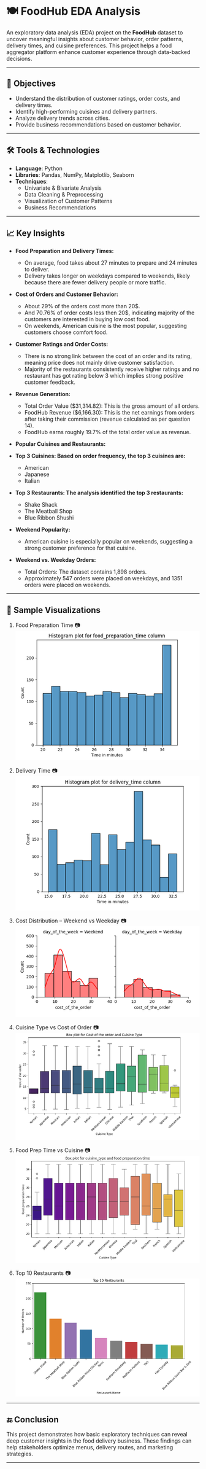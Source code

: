 # 🍽️ FoodHub EDA Analysis

An exploratory data analysis (EDA) project on the **FoodHub** dataset to uncover meaningful insights about customer behavior, order patterns, delivery times, and cuisine preferences. This project helps a food aggregator platform enhance customer experience through data-backed decisions.

---

## 📌 Objectives

- Understand the distribution of customer ratings, order costs, and delivery times.
- Identify high-performing cuisines and delivery partners.
- Analyze delivery trends across cities.
- Provide business recommendations based on customer behavior.

---

## 🛠️ Tools & Technologies

- **Language**: Python
- **Libraries**: Pandas, NumPy, Matplotlib, Seaborn
- **Techniques**:
  - Univariate & Bivariate Analysis
  - Data Cleaning & Preprocessing
  - Visualization of Customer Patterns
  - Business Recommendations

---

## 📈 Key Insights

- **Food Preparation and Delivery Times:**
  - On average, food takes about 27 minutes to prepare and 24 minutes to deliver.
  - Delivery takes longer on weekdays compared to weekends, likely because there are fewer delivery people or more traffic.

- **Cost of Orders and Customer Behavior:**
  - About 29% of the orders cost more than 20$.
  - And 70.76% of order costs less then 20$, indicating majority of the customers are interested in buying low cost food.
  - On weekends, American cuisine is the most popular, suggesting customers choose comfort food.

- **Customer Ratings and Order Costs:**
  - There is no strong link between the cost of an order and its rating, meaning price does not mainly drive customer satisfaction.
  - Majority of the restaurants consistently receive higher ratings and no restaurant has got rating below 3 which implies strong positive customer feedback.

- **Revenue Generation:**
  - Total Order Value ($31,314.82): This is the gross amount of all orders.
  - FoodHub Revenue ($6,166.30): This is the net earnings from orders after taking their commission (revenue calculated as per question 14).
  - FoodHub earns roughly 19.7% of the total order value as revenue.

- **Popular Cuisines and Restaurants:**

- **Top 3 Cuisines: Based on order frequency, the top 3 cuisines are:**
  - American
  - Japanese
  - Italian

- **Top 3 Restaurants: The analysis identified the top 3 restaurants:**
  - Shake Shack
  - The Meatball Shop
  - Blue Ribbon Shushi

- **Weekend Popularity:**
  - American cuisine is especially popular on weekends, suggesting a strong customer preference for that cuisine.

- **Weekend vs. Weekday Orders:**
  - Total Orders: The dataset contains 1,898 orders.
  - Approximately 547 orders were placed on weekdays, and 1351 orders were placed on weekends.



---

## 🧪 Sample Visualizations

1. Food Preparation Time
📷 ![Food Prep Time](images/food_prep_time.PNG)

3. Delivery Time
📷 ![Delivery Time](images/delivery_time.PNG)

4. Cost Distribution – Weekend vs Weekday
📷 ![Cost of Order - Weekend vs Weekday](images/cost_of_order.PNG)

5. Cuisine Type vs Cost of Order
📷 ![Cost by Cuisine](images/cost_order_&_cuisine_type.PNG)

6. Food Prep Time vs Cuisine
📷 ![Prep Time by Cuisine](images/food_prep_time_&_cuisine_type.PNG)

7. Top 10 Restaurants
📷 ![Top Restaurants](images/top_10_rest.PNG)

---

## 🔚 Conclusion

This project demonstrates how basic exploratory techniques can reveal deep customer insights in the food delivery business. These findings can help stakeholders optimize menus, delivery routes, and marketing strategies.

---
